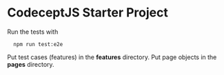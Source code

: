 CodeceptJS Starter Project
===========================

Run the tests with

```
  npm run test:e2e
```

Put test cases (features) in the **features** directory.
Put page objects in the **pages** directory.
